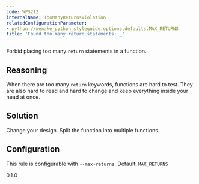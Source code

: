 ```yaml
---
code: WPS212
internalName: TooManyReturnsViolation
relatedConfigurationParameter:
- python://wemake_python_styleguide.options.defaults.MAX_RETURNS
title: 'Found too many return statements: _'
---
```


Forbid placing too many `return` statements in a function.

## Reasoning
When there are too many `return` keywords, functions are hard to
test. They are also hard to read and hard to change and keep
everything inside your head at once.

## Solution
Change your design. Split the function into multiple functions.

## Configuration
This rule is configurable with `--max-returns`. Default:
`MAX_RETURNS`

<div class="versionadded">

0.1.0

</div>